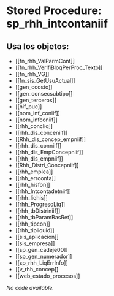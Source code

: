 # Stored Procedure: sp_rhh_intcontaniif

## Usa los objetos:
- [[fn_rhh_ValParmCont]]
- [[fn_rhh_VerifiBloqPerProc_Texto]]
- [[fn_rhh_VG]]
- [[fn_sis_GetUsuActual]]
- [[gen_ccosto]]
- [[gen_consecsubtipo]]
- [[gen_terceros]]
- [[nif_puc]]
- [[nom_inf_coniif]]
- [[nom_infconiif]]
- [[rhh_concliq]]
- [[rhh_dis_conceniif]]
- [[Rhh_dis_concep_empniif]]
- [[rhh_dis_conniif]]
- [[rhh_dis_EmpConcepniif]]
- [[rhh_dis_empniif]]
- [[Rhh_Distri_Concepniif]]
- [[rhh_emplea]]
- [[rhh_errconta]]
- [[rhh_hisfon]]
- [[rhh_Intcontadetniif]]
- [[rhh_liqhis]]
- [[rhh_ProgresoLiq]]
- [[rhh_tbDistriniif]]
- [[rhh_tbParamBasRet]]
- [[rhh_tipcon]]
- [[rhh_tipliquid]]
- [[sis_aplicacion]]
- [[sis_empresa]]
- [[sp_gen_cadeje00]]
- [[sp_gen_numerador]]
- [[sp_rhh_LiqErrInfo]]
- [[v_rhh_concep]]
- [[web_estado_procesos]]

*No code available.*
